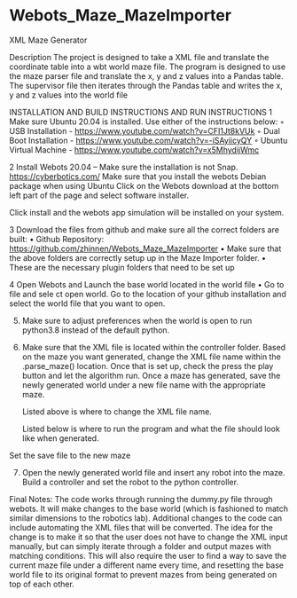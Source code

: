 # Webots_Maze_MazeImporter
XML Maze Generator

Description
The project is designed to take a XML file and translate the coordinate table into a wbt world maze file. The program is designed to use the maze parser file and translate the x, y and z values into a Pandas table. The supervisor file then iterates through the Pandas table and writes the x, y and z values into the world file

INSTALLATION AND BUILD INSTRUCTIONS AND RUN INSTRUCTIONS
    1 Make sure Ubuntu 20.04 is installed. Use either of the instructions below:
        ◦ USB Installation - https://www.youtube.com/watch?v=CFI1Jt8kVUk
        ◦ Dual Boot Installation - https://www.youtube.com/watch?v=-iSAyiicyQY
        ◦ Ubuntu Virtual Machine - https://www.youtube.com/watch?v=x5MhydijWmc

2 Install Webots 20.04 – Make sure the installation is not Snap.
https://cyberbotics.com/ 
Make sure that you install the webots Debian package when using Ubuntu
Click on the Webots download at the bottom left part of the page and select software installer.
 
Click install and the webots app simulation will be installed on your system.

3 Download the files from github and make sure all the correct folders are built:
    • Github Repository: https://github.com/zhinnen/Webots_Maze_MazeImporter
    • Make sure that the above folders are correctly setup up in the Maze Importer folder.
    • These are the necessary plugin folders that need to be set up
    
4 Open Webots and Launch the base world located in the world file
    • Go to file and sele ct open world. Go to the location of your github installation and select the world file that you want to open. 
    
5. Make sure to adjust preferences when the world is open to run python3.8 instead of the default python.
 
6.  Make sure that the XML file is located within the controller folder. Based on the maze
you want generated, change the XML file name within the .parse_maze() location. Once that is set up, check the press the play button and let the algorithm run. Once a maze has generated, save the newly generated world under a new file name with the appropriate maze.

	Listed above is where to change the XML file name.

	Listed below is where to run the program and what the file should look like when 	generated.
	
Set the save file to the new maze

7. Open the newly generated world file and insert any robot into the maze. Build a controller and set the robot to the python controller.

Final Notes:
The code works through running the dummy.py file through webots. It will make changes to the base world (which is fashioned to match similar dimensions to the robotics lab). Additional changes to the code can include automating the XML files that will be converted. The idea for the change is to make it so that the user does not have to change the XML input manually, but can simply iterate through a folder and output mazes with matching conditions. This will also require the user to find a way to save the current maze file under a different name every time, and resetting the base world file to its original format to prevent mazes from being generated on top of each other.
